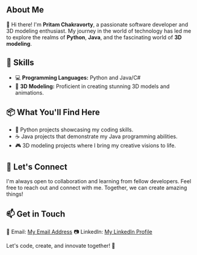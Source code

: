 <!-- # <img src="https://your-image-url.com/your-image.png" alt="Your Name" width="100"> Welcome to My GitHub Profile! --->

## About Me

🚀 Hi there! I'm **Pritam Chakravorty**, a passionate software developer and 3D modeling enthusiast. My journey in the world of technology has led me to explore the realms of **Python**, **Java**, and the fascinating world of **3D modeling**.

## 🌟 Skills

- 💻 **Programming Languages:** Python and Java/C#
- 🎨 **3D Modeling:** Proficient in creating stunning 3D models and animations.

## 📦 What You'll Find Here

- 🧪 Python projects showcasing my coding skills.
- ☕ Java projects that demonstrate my Java programming abilities.
- 🎮 3D modeling projects where I bring my creative visions to life.

## 🤝 Let's Connect

I'm always open to collaboration and learning from fellow developers. Feel free to reach out and connect with me. Together, we can create amazing things!

## 📫 Get in Touch

📧 Email: [My Email Address](mailto:pritam9538@gmail.com)
📷 LinkedIn: [My LinkedIn Profile](https://www.linkedin.com/in/pritam-chakravorty-62074628b)

Let's code, create, and innovate together! 🚀

<!---
Pritam-Git6E/Pritam-Git6E is a ✨ special ✨ repository because its `README.md` (this file) appears on your GitHub profile.
You can click the Preview link to take a look at your changes.
--->
